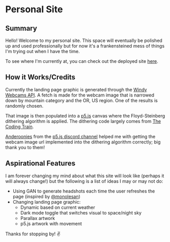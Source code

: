 # Personal Site
## Summary
Hello! Welcome to my personal site. This space will eventually be polished up and used professionally but for now it's a frankensteined mess of things I'm trying out when I have the time.

To see where I'm currently at, you can check out the deployed site [here](https://katiechurchwell.github.io/portfolio/).

## How it Works/Credits
Currently the landing page graphic is generated through the [Windy Webcams API](https://api.windy.com/webcams). A fetch is made for the webcam image that is narrowed down by mountain category and the OR, US region. One of the results is randomly chosen.

That image is then populated into a [p5.js](https://p5js.org) canvas where the Floyd-Steinberg dithering algorithm is applied. The dithering code largely comes from [The Coding Train](https://www.youtube.com/watch?v=0L2n8Tg2FwI). 

[Anderoonies](https://github.com/anderoonies) from the [p5.js discord channel](https://thecodingtrain.com/discord) helped me with getting the webcam image url implemented into the dithering algorithm correctly; big thank you to them! 

## Aspirational Features
I am forever changing my mind about what this site will look like (perhaps it will always change!) but the following is a list of ideas I may or may not do:
- Using GAN to generate headshots each time the user refreshes the page (inspired by [@monolesan](https://twitter.com/monolesan))
- Changing landing page graphic:
  - Dynamic based on current weather
  - Dark mode toggle that switches visual to space/night sky
  - Parallax artwork
  - p5.js artwork with movement

Thanks for stopping by! :v:
